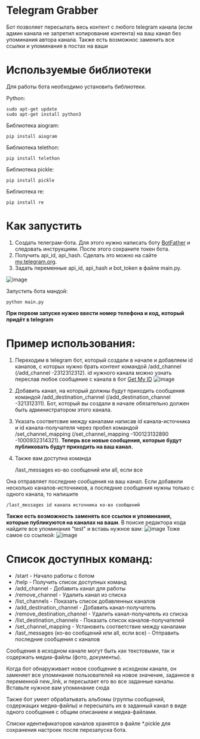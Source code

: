 # Telegram Grabber
Бот позволяет пересылать весь контент с любого telegram канала (если админ канала не запретил копирование контента) на ваш канал без упоминания автора канала. Также есть возможнос заменить все ссылки и упоминания в постах на ваши


# Используемые библиотеки

Для работы бота необходимо установить библиотеки.

Python:
   
    sudo apt-get update
    sudo apt-get install python3

Библиотека aiogram:

    pip install aiogram

Библиотека telethon:   
 
    pip install telethon

Библиотека pickle:

    pip install pickle

Библиотека re:

    pip install re

# Как запустить

1. Создать телеграм-бота. Для этого нужно написать боту [BotFather](https://telegram.me/botfather) и следовать инструкциям. После этого сохраните токен бота.
2. Получить api_id, api_hash. Сделать это можно на сайте [my.telegram.org]([url](https://my.telegram.org/auth)).
3. Задать переменные api_id, api_hash и bot_token в файле main.py.

![image](https://user-images.githubusercontent.com/91873172/236864151-bc15d37b-d1dc-4abf-bdf7-71c8268d4d3f.png)

Запустить бота 
мандой:

    python main.py

**При первом запуске нужно ввести номер телефона и код, который придёт в telegram**

# Пример использования:
1. Переходим в telegram бот, который создали в начале и добавляем id каналов, с которых нужно брать контент командой /add_channel (/add_channel -2312312312). 
id нужного канала можно узнать переслав любое сообщение с канала в бот [Get My ID]([url](https://t.me/getmyid_bot))
![image](https://user-images.githubusercontent.com/91873172/236866756-06b5a78f-0b58-45f2-a238-ce6e40550b8a.png)

2. Добавить канал, на который должны будут приходить сообщения командой /add_destination_channel (/add_destination_channel -321312311). Бот, который вы создали в начале обязательно должен быть администратором этого канала.
3. Указать соответсвие между каналами написав id канала-источника и id канала-получателя через пробел командой /set_channel_mapping (/set_channel_mapping -100123132890 -1000932314321). **Теперь все новые сообщения, которые будут публиковать будут приходить на ваш канал.**
4. Также вам доступна команда

    /last_messages ко-во сообщений или all, если все
    
Она отправляет последние сообщения на ваш канал. Если добавили несколько каналов-источников, а последние сообщения нужны только с одного канала, то напишите

    /last_messages id канала источника ко-во сообщений
    
**Также есть возможность заменять все ссылки и упоминания, которые публикуются на каналах на ваши**. В поиске редактора кода найдите все упоминания "test" и вставь нужное вам:
![image](https://user-images.githubusercontent.com/91873172/236871594-5904f387-637a-4df4-894e-b54c3a6ab9a6.png)
Тоже самое со ссылкой:
![image](https://user-images.githubusercontent.com/91873172/236871955-47e04ae3-5db4-4f55-b2f6-f95f28b1c6e0.png)


# Список доступных команд:
* /start - Начало работы с ботом
* /help - Получить список доступных команд
* /add_channel - Добавить канал для работы
* /remove_channel - Удалить канал из списка
* /list_channels - Показать список добавленных каналов
* /add_destination_channel - Добавить канал-получатель
* /remove_destination_channel - Удалить канал-получатель из списка
* /list_destination_channels - Показать список каналов-получателей
* /set_channel_mapping - Установить соответствие между каналами
* /last_messages (ко-во сообщений или all, если все) - Отправить последние сообщения с каналов



Сообщения в исходном канале могут быть как текстовыми, так и содержать медиа-файлы (фото, документы).

Когда бот обнаруживает новое сообщение в исходном канале, он заменяет все упоминания пользователей на новое значение, заданное в переменной new_link, и пересылает его во все заданные каналы.
Вставьте нужное вам упоминание сюда

Также бот умеет обрабатывать альбомы (группы сообщений, содержащих медиа-файлы) и пересылать их в заданный канал в виде одного сообщения с общим описанием и медиа-файлами.

Списки идентификаторов каналов хранятся в файле *.pickle для сохранения настроек после перезапуска бота.
